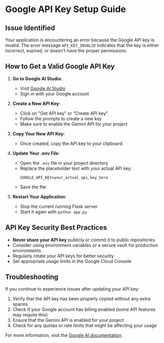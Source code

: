 
# Google API Key Setup Guide

## Issue Identified
Your application is encountering an error because the Google API key is invalid. The error message `API_KEY_INVALID` indicates that the key is either incorrect, expired, or doesn't have the proper permissions.

## How to Get a Valid Google API Key

1. **Go to Google AI Studio**:
   - Visit [Google AI Studio](https://makersuite.google.com/app/apikey)
   - Sign in with your Google account

2. **Create a New API Key**:
   - Click on "Get API key" or "Create API key"
   - Follow the prompts to create a new key
   - Make sure to enable the Gemini API for your project

3. **Copy Your New API Key**:
   - Once created, copy the API key to your clipboard

4. **Update Your .env File**:
   - Open the `.env` file in your project directory
   - Replace the placeholder text with your actual API key:
     ```
     GOOGLE_API_KEY=your_actual_api_key_here
     ```
   - Save the file

5. **Restart Your Application**:
   - Stop the current running Flask server
   - Start it again with `python app.py`

## API Key Security Best Practices

- **Never share your API key** publicly or commit it to public repositories
- Consider using environment variables or a secure vault for production environments
- Regularly rotate your API keys for better security
- Set appropriate usage limits in the Google Cloud Console

## Troubleshooting

If you continue to experience issues after updating your API key:

1. Verify that the API key has been properly copied without any extra spaces
2. Check if your Google account has billing enabled (some API features may require this)
3. Ensure that the Gemini API is enabled for your project
4. Check for any quotas or rate limits that might be affecting your usage

For more information, visit the [Google AI documentation](https://ai.google.dev/docs).